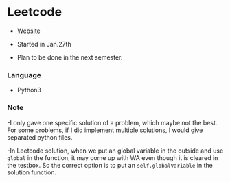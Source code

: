 # Leetcode

- [Website](https://leetcode.com/)

- Started in Jan.27th

- Plan to be done in the next semester.

### Language

- Python3

### Note

-I only gave one specific solution of a problem, which maybe not the best. For some problems, if I did implement multiple solutions, I would give separated python files.

-In Leetcode solution, when we put an global variable in the outside and use `global` in the function, it may come up with WA even though it is cleared in the testbox. So the correct option is to put an `self.globalVariable` in the solution function.
